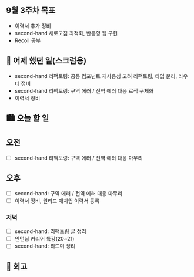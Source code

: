 ## 9월 3주차 목표

- 이력서 추가 정비
- second-hand 새로고침 최적화, 반응형 웹 구현
- Recoil 공부

## 🌃 어제 했던 일(스크럼용)

- second-hand 리팩토링: 공통 컴포넌트 재사용성 고려 리팩토링, 타입 분리, 라우터 정비
- second-hand 리팩토링: 구역 에러 / 전역 에러 대응 로직 구체화
- 이력서 정비

## 🏙️ 오늘 할 일

## 오전

- [ ] second-hand 리팩토링: 구역 에러 / 전역 에러 대응 마무리

## 오후

- [ ] second-hand: 구역 에러 / 전역 에러 대응 마무리
- [ ] 이력서 정비, 원티드 매치업 이력서 등록

### 저녁

- [ ] second-hand: 리팩토링 글 정리
- [ ] 인턴십 커리어 특강(20~21)
- [ ] second-hand: 리드미 정리

## 🌆 회고
